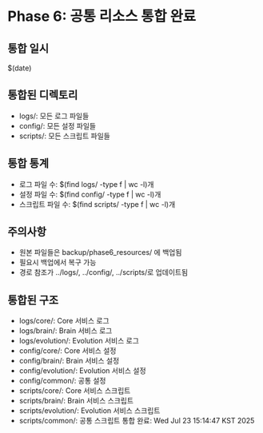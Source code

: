 # Phase 6: 공통 리소스 통합 완료

## 통합 일시
$(date)

## 통합된 디렉토리
- logs/: 모든 로그 파일들
- config/: 모든 설정 파일들
- scripts/: 모든 스크립트 파일들

## 통합 통계
- 로그 파일 수: $(find logs/ -type f | wc -l)개
- 설정 파일 수: $(find config/ -type f | wc -l)개
- 스크립트 파일 수: $(find scripts/ -type f | wc -l)개

## 주의사항
- 원본 파일들은 backup/phase6_resources/ 에 백업됨
- 필요시 백업에서 복구 가능
- 경로 참조가 ../logs/, ../config/, ../scripts/로 업데이트됨

## 통합된 구조
- logs/core/: Core 서비스 로그
- logs/brain/: Brain 서비스 로그
- logs/evolution/: Evolution 서비스 로그
- config/core/: Core 서비스 설정
- config/brain/: Brain 서비스 설정
- config/evolution/: Evolution 서비스 설정
- config/common/: 공통 설정
- scripts/core/: Core 서비스 스크립트
- scripts/brain/: Brain 서비스 스크립트
- scripts/evolution/: Evolution 서비스 스크립트
- scripts/common/: 공통 스크립트
통합 완료: Wed Jul 23 15:14:47 KST 2025
